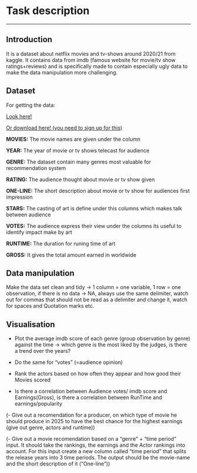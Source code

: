 # Task description

------------------------------------------------------------------------

## Introduction

It is a dataset about netflix movies and tv-shows around 2020/21 from
kaggle. It contains data from imdb (famous website for movie/tv show
ratings+reviews) and is specifically made to contain especially ugly
data to make the data manipulation more challenging.

## Dataset

For getting the data:

[Look
here!](https://github.com/Dr-Eberle-Zentrum/Data-projects-with-R-and-GitHub/blob/main/Projects/Niclas38/movies.csv)

[Or download here! (you need to sign up for
this)](https://www.kaggle.com/datasets/bharatnatrayn/movies-dataset-for-feature-extracion-prediction?resource=download)

**MOVIES:** The movie names are given under the column

**YEAR:** The year of movie or tv shows telecast for audience

**GENRE:** The dataset contain many genres most valuable for
recommendation system

**RATING:** The audience thought about movie or tv show given

**ONE-LINE:** The short description about movie or tv show for audiences
first impression

**STARS:** The casting of art is define under this columns which makes
talk between audience

**VOTES:** The audience express their view under the columns its useful
to identify impact make by art

**RUNTIME:** The duration for runing time of art

**GROSS:** It gives the total amount earned in worldwide

## Data manipulation

Make the data set clean and tidy -&gt; 1 column = one variable, 1 row =
one observation, if there is no data -&gt; NA, always use the same
delimiter, watch out for commas that should not be read as a delimiter
and change it, watch for spaces and Quotation marks etc.

## Visualisation

-   Plot the average imdb score of each genre (group observation by
    genre) against the time -&gt; which genre is the most liked by the
    judges, is there a trend over the years?

-   Do the same for “votes” (=audience opinion)

-   Rank the actors based on how often they appear and how good their
    Movies scored

-   Is there a correlation between Audience votes/ imdb score and
    Earnings(Gross), is there a correlation between RunTime and
    earnings/popularity

(- Give out a recomendation for a producer, on which type of movie he
should produce in 2025 to have the best chance for the highest earnings
(give out genre, actors and runtime))

(- Give out a movie recomendation based on a “genre” + “time period”
input. It should take the rankings, the earnings and the Actor rankings
into account. For this input create a new column called “time period”
that splits the release years into 3 time periods. The output should be
the movie-name and the short description of it (“One-line”))
